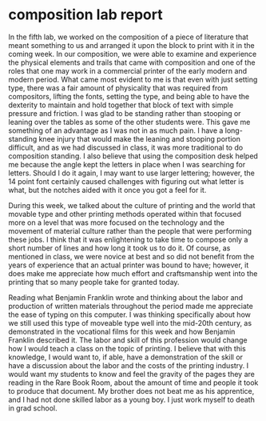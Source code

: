# composition lab report
In the fifth lab, we worked on the composition of a piece of literature that meant something to us and arranged it upon the block to print with it in the coming week. In our composition, we were able to examine and experience the physical elements and trails that came with composition and one of the roles that one may work in a commercial printer of the early modern and modern period. What came most evident to me is that even with just setting type, there was a fair amount of physicality that was required from compositors, lifting the fonts, setting the type, and being able to have the dexterity to maintain and hold together that block of text with simple pressure and friction. I was glad to be standing rather than stooping or leaning over the tables as some of the other students were. This gave me something of an advantage as I was not in as much pain. I have a long-standing knee injury that would make the leaning and stooping portion difficult, and as we had discussed in class, it was more traditional to do composition standing. I also believe that using the composition desk helped me because the angle kept the letters in place when I was searching for letters. Should I do it again, I may want to use larger lettering; however, the 14 point font certainly caused challenges with figuring out what letter is what, but the notches aided with it once you got a feel for it.

During this week, we talked about the culture of printing and the world that movable type and other printing methods operated within that focused more on a level that was more focused on the technology and the movement of material culture rather than the people that were performing these jobs. I think that it was enlightening to take time to compose only a short number of lines and how long it took us to do it. Of course, as mentioned in class, we were novice at best and so did not benefit from the years of experience that an actual printer was bound to have; however, it does make me appreciate how much effort and craftsmanship went into the printing that so many people take for granted today.

Reading what Benjamin Franklin wrote and thinking about the labor and production of written materials throughout the period made me appreciate the ease of typing on this computer. I was thinking specifically about how we still used this type of moveable type well into the mid-20th century, as demonstrated in the vocational films for this week and how Benjamin Franklin described it. The labor and skill of this profession would change how I would teach a class on the topic of printing. I believe that with this knowledge, I would want to, if able, have a demonstration of the skill or have a discussion about the labor and the costs of the printing industry. I would want my students to know and feel the gravity of the pages they are reading in the Rare Book Room, about the amount of time and people it took to produce that document. My brother does not beat me as his apprentice, and I had not done skilled labor as a young boy. I just work myself to death in grad school.

